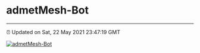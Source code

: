 # admetMesh-Bot
---
⏰ Updated on Sat, 22 May 2021 23:47:19 GMT

[![admetMesh-Bot](https://github.com/kotori-y/admetMesh-bot/actions/workflows/main.yml/badge.svg)](https://github.com/kotori-y/admetMesh-bot/actions/workflows/main.yml)
